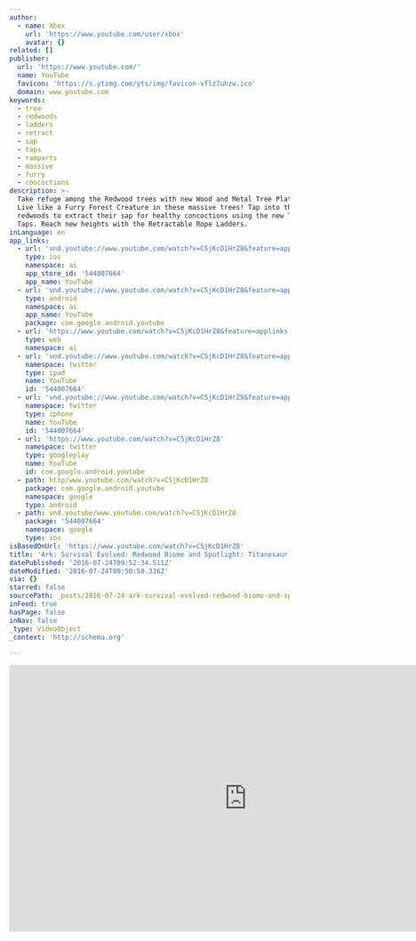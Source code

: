 ```yaml
---
author:
  - name: Xbox
    url: 'https://www.youtube.com/user/xbox'
    avatar: {}
related: []
publisher:
  url: 'https://www.youtube.com/'
  name: YouTube
  favicon: 'https://s.ytimg.com/yts/img/favicon-vflz7uhzw.ico'
  domain: www.youtube.com
keywords:
  - tree
  - redwoods
  - ladders
  - retract
  - sap
  - taps
  - ramparts
  - massive
  - furry
  - concoctions
description: >-
  Take refuge among the Redwood trees with new Wood and Metal Tree Platforms!
  Live like a Furry Forest Creature in these massive trees! Tap into the massive
  redwoods to extract their sap for healthy concoctions using the new Tree Sap
  Taps. Reach new heights with the Retractable Rope Ladders.
inLanguage: en
app_links:
  - url: 'vnd.youtube://www.youtube.com/watch?v=C5jKcD1HrZ8&feature=applinks'
    type: ios
    namespace: ai
    app_store_id: '544007664'
    app_name: YouTube
  - url: 'vnd.youtube://www.youtube.com/watch?v=C5jKcD1HrZ8&feature=applinks'
    type: android
    namespace: ai
    app_name: YouTube
    package: com.google.android.youtube
  - url: 'https://www.youtube.com/watch?v=C5jKcD1HrZ8&feature=applinks'
    type: web
    namespace: ai
  - url: 'vnd.youtube://www.youtube.com/watch?v=C5jKcD1HrZ8&feature=applinks'
    namespace: twitter
    type: ipad
    name: YouTube
    id: '544007664'
  - url: 'vnd.youtube://www.youtube.com/watch?v=C5jKcD1HrZ8&feature=applinks'
    namespace: twitter
    type: iphone
    name: YouTube
    id: '544007664'
  - url: 'https://www.youtube.com/watch?v=C5jKcD1HrZ8'
    namespace: twitter
    type: googleplay
    name: YouTube
    id: com.google.android.youtube
  - path: http/www.youtube.com/watch?v=C5jKcD1HrZ8
    package: com.google.android.youtube
    namespace: google
    type: android
  - path: vnd.youtube/www.youtube.com/watch?v=C5jKcD1HrZ8
    package: '544007664'
    namespace: google
    type: ios
isBasedOnUrl: 'https://www.youtube.com/watch?v=C5jKcD1HrZ8'
title: 'Ark: Survival Evolved: Redwood Biome and Spotlight: Titanosaur!'
datePublished: '2016-07-24T09:52:34.511Z'
dateModified: '2016-07-24T09:50:50.336Z'
via: {}
starred: false
sourcePath: _posts/2016-07-24-ark-survival-evolved-redwood-biome-and-spotlight-titanosa.md
inFeed: true
hasPage: false
inNav: false
_type: VideoObject
_context: 'http://schema.org'

---
```

<iframe src="https://cdn.embedly.com/widgets/media.html?src=https%3A%2F%2Fwww.youtube.com%2Fembed%2FC5jKcD1HrZ8%3Ffeature%3Doembed&amp;url=http%3A%2F%2Fwww.youtube.com%2Fwatch%3Fv%3DC5jKcD1HrZ8&amp;image=https%3A%2F%2Fi.ytimg.com%2Fvi%2FC5jKcD1HrZ8%2Fhqdefault.jpg&amp;key=b7d04c9b404c499eba89ee7072e1c4f7&amp;type=text%2Fhtml&amp;schema=youtube" width="854" height="480" scrolling="no" frameborder="0" allowfullscreen="" style=""></iframe>